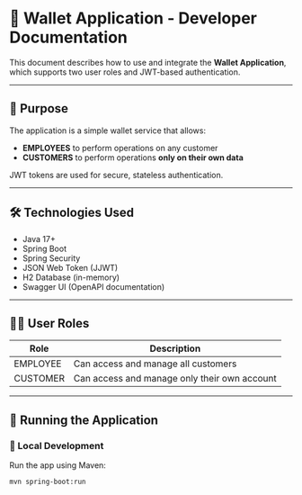 # 💼 Wallet Application - Developer Documentation

This document describes how to use and integrate the **Wallet Application**, which supports two user roles and JWT-based authentication.

---

## 📌 Purpose

The application is a simple wallet service that allows:

- **EMPLOYEES** to perform operations on any customer
- **CUSTOMERS** to perform operations **only on their own data**

JWT tokens are used for secure, stateless authentication.

---

## 🛠️ Technologies Used

- Java 17+
- Spring Boot
- Spring Security
- JSON Web Token (JJWT)
- H2 Database (in-memory)
- Swagger UI (OpenAPI documentation)

---

## 🧑‍💼 User Roles

| Role      | Description                                   |
|-----------|-----------------------------------------------|
| EMPLOYEE  | Can access and manage all customers           |
| CUSTOMER  | Can access and manage only their own account  |

---

## 🚀 Running the Application

### 🧪 Local Development

Run the app using Maven:

```bash
mvn spring-boot:run
